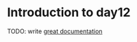 # Introduction to day12

TODO: write [great documentation](http://jacobian.org/writing/what-to-write/)
